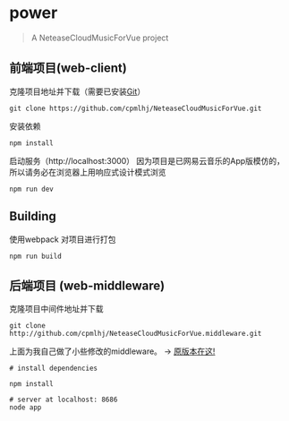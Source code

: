 # power

> A NeteaseCloudMusicForVue project

## 前端项目(web-client)

克隆项目地址并下载（需要已安装[Git](https://git-scm.com/downloads)）
```
git clone https://github.com/cpmlhj/NeteaseCloudMusicForVue.git
```

安装依赖
```
npm install
```

启动服务（http://localhost:3000） 因为项目是已网易云音乐的App版模仿的，所以请务必在浏览器上用响应式设计模式浏览
```
npm run dev
```
## Building

使用webpack 对项目进行打包
```
npm run build
```

## 后端项目 (web-middleware)

克隆项目中间件地址并下载
```
git clone http://github.com/cpmlhj/NeteaseCloudMusicForVue.middleware.git
```
上面为我自己做了小些修改的middleware。 -> [原版本在这!](https://github.com/sqaiyan/netmusic-node)

```
# install dependencies

npm install
```

```
# server at localhost: 8686
node app
```
